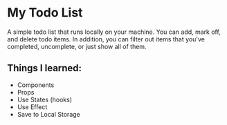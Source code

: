 # My Todo List

A simple todo list that runs locally on your machine. You can add, mark off, and delete todo items. In addition, you can filter out items that you've completed, uncomplete, or just show all of them.

## Things I learned:
- Components
- Props
- Use States (hooks)
- Use Effect
- Save to Local Storage

